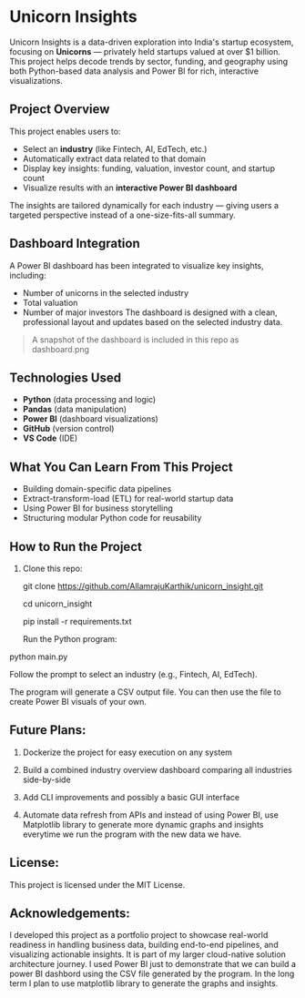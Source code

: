# Unicorn Insights

Unicorn Insights is a data-driven exploration into India's startup ecosystem, focusing on **Unicorns** — privately held startups valued at over $1 billion. This project helps decode trends by sector, funding, and geography using both Python-based data analysis and Power BI for rich, interactive visualizations.

## Project Overview

This project enables users to:
- Select an **industry** (like Fintech, AI, EdTech, etc.)
- Automatically extract data related to that domain
- Display key insights: funding, valuation, investor count, and startup count
- Visualize results with an **interactive Power BI dashboard**

The insights are tailored dynamically for each industry — giving users a targeted perspective instead of a one-size-fits-all summary.

## Dashboard Integration

A Power BI dashboard has been integrated to visualize key insights, including:
- Number of unicorns in the selected industry
- Total valuation
- Number of major investors
The dashboard is designed with a clean, professional layout and updates based on the selected industry data.

> A snapshot of the dashboard is included in this repo as dashboard.png

## Technologies Used

- **Python** (data processing and logic)
- **Pandas** (data manipulation)
- **Power BI** (dashboard visualizations)
- **GitHub** (version control)
- **VS Code** (IDE)

## What You Can Learn From This Project

- Building domain-specific data pipelines
- Extract-transform-load (ETL) for real-world startup data
- Using Power BI for business storytelling
- Structuring modular Python code for reusability

## How to Run the Project

1. Clone this repo:

   git clone https://github.com/AllamrajuKarthik/unicorn_insight.git

   cd unicorn_insight

   pip install -r requirements.txt

   Run the Python program:


python main.py

Follow the prompt to select an industry (e.g., Fintech, AI, EdTech).

The program will generate a CSV output file. You can then use the file to create Power BI visuals of your own.

## Future Plans:

1. Dockerize the project for easy execution on any system

2. Build a combined industry overview dashboard comparing all industries side-by-side

3. Add CLI improvements and possibly a basic GUI interface

4. Automate data refresh from APIs and instead of using Power BI, use Matplotlib library to generate more dynamic graphs and insights everytime we run the program with the new data we have.

## License:

This project is licensed under the MIT License.

## Acknowledgements:

I developed this project as a portfolio project to showcase real-world readiness in handling business data, building end-to-end pipelines, and visualizing actionable insights. It is part of my larger cloud-native solution architecture journey. I used Power BI just to demonstrate that we can build a power BI dashbord using the CSV file generated by the program. In the long term I plan to use matplotlib library to generate the graphs and insights.
